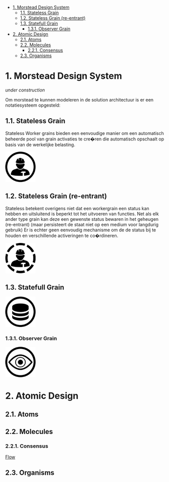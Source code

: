 
<!-- TOC depthfrom:1 orderedlist:true -->

- [1. Morstead Design System](#1-morstead-design-system)
    - [1.1. Stateless Grain](#11-stateless-grain)
    - [1.2. Stateless Grain (re-entrant)](#12-stateless-grain-re-entrant)
    - [1.3. Statefull Grain](#13-statefull-grain)
        - [1.3.1. Observer Grain](#131-observer-grain)
- [2. Atomic Design](#2-atomic-design)
    - [2.1. Atoms](#21-atoms)
    - [2.2. Molecules](#22-molecules)
        - [2.2.1. Consensus](#221-consensus)
    - [2.3. Organisms](#23-organisms)

<!-- /TOC -->


# 1. Morstead Design System
*under construction* 

Om morstead te kunnen modeleren in de solution architectuur is er een notatiesysteem opgesteld:


## 1.1. Stateless Grain

Stateless Worker grains bieden een eenvoudige manier om een automatisch beheerde pool van 
grain activaties te cre�ren die automatisch opschaalt op basis van de werkelijke belasting.

<img src="../images/grain-worker.svg" width="96"></img>

## 1.2. Stateless Grain (re-entrant)

Stateless betekent overigens niet dat een workergrain een status kan hebben en uitsluitend
is beperkt tot het uitvoeren van functies. Net als elk ander type grain kan deze een gewenste
status bewaren in het geheugen (re-entrant) (maar persisteert de staat niet op een medium voor langdurig gebruik)
Er is echter geen eenvoudig mechanisme om de de status bij te houden en verschillende
activeringen te co�rdineren.

<img src="../images/grain-worker-re-entrant.svg" width="96"></img>

## 1.3. Statefull Grain
<img src="../images/grain-statefull.svg" width="96"></img>

### 1.3.1. Observer Grain
<img src="../images/grain-observer.svg" width="96"></img>

# 2. Atomic Design

## 2.1. Atoms

## 2.2. Molecules

### 2.2.1. Consensus

[Flow](./molecules/notation.html?consensus.json)

## 2.3. Organisms

